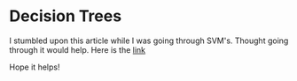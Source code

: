 # Decision Trees

I stumbled upon this article while I was going through SVM's. Thought going through it would help.
Here is the [link](https://stackabuse.com/decision-trees-in-python-with-scikit-learn/)

Hope it helps!